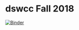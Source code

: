 # dswcc Fall 2018

[![Binder](https://mybinder.org/badge.svg)](https://mybinder.org/v2/gh/pavlosprotopapas/dswcc_fall_2018/master)
